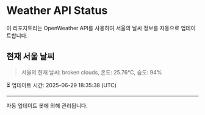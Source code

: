 
# Weather API Status

이 리포지토리는 OpenWeather API를 사용하여 서울의 날씨 정보를 자동으로 업데이트합니다.

## 현재 서울 날씨
> 서울의 현재 날씨: broken clouds, 온도: 25.76°C, 습도: 94%

⏳ 업데이트 시간: 2025-06-29 18:35:38 (UTC)

---
자동 업데이트 봇에 의해 관리됩니다.

